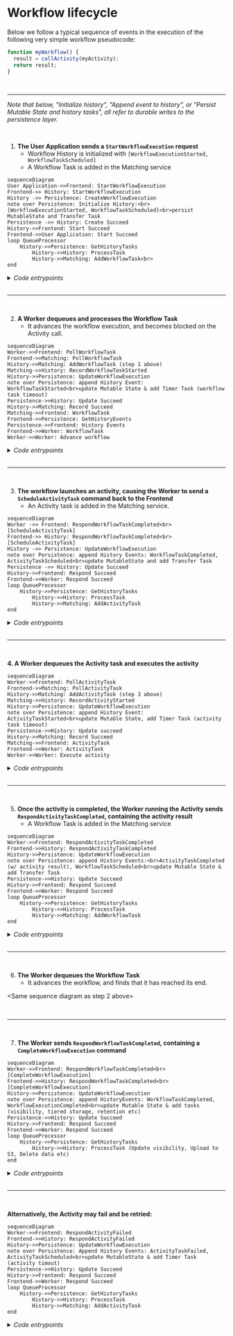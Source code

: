 # Workflow lifecycle

Below we follow a typical sequence of events in the execution of the following very simple workflow pseudocode:

```javascript
function myWorkflow() {
  result = callActivity(myActivity);
  return result;
}
```

<br>

---

_Note that below, "Initialize history", "Append event to history", or "Persist Mutable State and history tasks", all refer to durable writes to the persistence layer._

<br>

1. **The User Application sends a `StartWorkflowExecution` request**
   - Workflow History is initialized with `[WorkflowExecutionStarted, WorkflowTaskScheduled]`
   - A Workflow Task is added in the Matching service

```mermaid
sequenceDiagram
User Application->>Frontend: StartWorkflowExecution
Frontend->> History: StartWorkflowExecution
History ->> Persistence: CreateWorkflowExecution
note over Persistence: Initialize History:<br>[WorkflowExecutionStarted, WorkflowTaskScheduled]<br>persist MutableState and Transfer Task
Persistence ->> History: Create Succeed
History->>Frontend: Start Succeed
Frontend->>User Application: Start Succeed
loop QueueProcessor
    History->>Persistence: GetHistoryTasks
		History->>History: ProcessTask
		History->>Matching: AddWorkflowTask<br>
end
```

<details>
<summary><i>Code entrypoints</i></summary>

- History service [`StartWorkflow` handler](https://github.com/temporalio/temporal/blob/ef49189005b5323c532264287af6c08a447aab8a/service/history/api/startworkflow/api.go#L157).
- History service [queue processors](https://github.com/temporalio/temporal/blob/ef49189005b5323c532264287af6c08a447aab8a/service/history/history_engine.go#L303) and [transfer task queue processor](https://github.com/temporalio/temporal/blob/ef49189005b5323c532264287af6c08a447aab8a/service/history/queues/queue_immediate.go#L150).

</details>
<br>

---

<br>

2. **A Worker dequeues and processes the Workflow Task**
   - It advances the workflow execution, and becomes blocked on the Activity call.

```mermaid
sequenceDiagram
Worker->>Frontend: PollWorkflowTask
Frontend->>Matching: PollWorkflowTask
History->>Matching: AddWorkflowTask (step 1 above)
Matching->>History: RecordWorkflowTaskStarted
History->>Persistence: UpdateWorkflowExecution
note over Persistence: append History Event: WorkflowTaskStarted<br>update Mutable State & add Timer Task (workflow task timeout)
Persistence->>History: Update Succeed
History->>Matching: Record Succeed
Matching->>Frontend: WorkflowTask
Frontend->>Persistence: GetHistoryEvents
Persistence->>Frontend: History Events
Frontend->>Worker: WorkflowTask
Worker->>Worker: Advance workflow
```

<details>
<summary><i>Code entrypoints</i></summary>

- History service [`RecordWorkflowTaskStarted` handler](https://github.com/temporalio/temporal/blob/ef49189005b5323c532264287af6c08a447aab8a/service/history/handler.go#L319)

</details>
<br>

---

<br>

3. **The workflow launches an activity, causing the Worker to send a `ScheduleActivityTask` command back to the Frontend**
   - An Activity task is added in the Matching service.

```mermaid
sequenceDiagram
Worker ->> Frontend: RespondWorkflowTaskCompleted<br>[ScheduleActivityTask]
Frontend->> History: RespondWorkflowTaskCompleted<br>[ScheduleActivityTask]
History ->> Persistence: UpdateWorkflowExecution
note over Persistence: append History Events: WorkflowTaskCompleted, ActivityTaskScheduled<br>update MutableState and add Transfer Task
Persistence ->> History: Update Succeed
History->>Frontend: Respond Succeed
Frontend->>Worker: Respond Succeed
loop QueueProcessor
    History->>Persistence: GetHistoryTasks
		History->>History: ProcessTask
		History->>Matching: AddActivityTask
end
```

<details>
<summary><i>Code entrypoints</i></summary>

- History service [`ScheduleActivityTask` command handler](https://github.com/temporalio/temporal/blob/ef49189005b5323c532264287af6c08a447aab8a/service/history/workflow_task_handler.go#L338)

</details>
<br>

---

<br>

**4. A Worker dequeues the Activity task and executes the activity**

```mermaid
sequenceDiagram
Worker->>Frontend: PollActivityTask
Frontend->>Matching: PollActivityTask
History->>Matching: AddActivityTask (step 3 above)
Matching->>History: RecordActivityStarted
History->>Persistence: UpdateWorkflowExecution
note over Persistence: append History Event: ActivityTaskStarted<br>update Mutable State, add Timer Task (activity task timeout)
Persistence->>History: Update succeed
History->>Matching: Record Succeed
Matching->>Frontend: ActivityTask
Frontend->>Worker: ActivityTask
Worker->>Worker: Execute activity
```

<details>
<summary><i>Code entrypoints</i></summary>

- History service [`RecordActivityTaskStarted` handler](https://github.com/temporalio/temporal/blob/ef49189005b5323c532264287af6c08a447aab8a/service/history/handler.go#L287)

</details>
<br>

---

<br>

5. **Once the activity is completed, the Worker running the Activity sends `RespondActivityTaskCompleted`, containing the activity result**
   - A Workflow Task is added in the Matching service

```mermaid
sequenceDiagram
Worker->>Frontend: RespondActivityTaskCompleted
Frontend->>History: RespondActivityTaskCompleted
History->>Persistence: UpdateWorkflowExecution
note over Persistence: append History Events:<br>ActivityTaskCompleted  (w/ activity result), WorkflowTaskScheduled<br>update Mutable State & add Transfer Task
Persistence->>History: Update Succeed
History->>Frontend: Respond Succeed
Frontend->>Worker: Respond Succeed
loop QueueProcessor
    History->>Persistence: GetHistoryTasks
		History->>History: ProcessTask
		History->>Matching: AddWorkflowTask
end
```

<details>
<summary><i>Code entrypoints</i></summary>

- History service [`RespondActivityTaskCompleted` handler](https://github.com/temporalio/temporal/blob/ef49189005b5323c532264287af6c08a447aab8a/service/history/handler.go#L361)

</details>
<br>

---

<br>

6. **The Worker dequeues the Workflow Task**
   - It advances the workflow, and finds that it has reached its end.

\<Same sequence diagram as step 2 above\>

<br>

---

<br>

7. **The Worker sends `RespondWorkflowTaskCompleted`, containing a `CompleteWorkflowExecution` command**

```mermaid
sequenceDiagram
Worker->>Frontend: RespondWorkflowTaskCompleted<br>[CompleteWorkflowExecution]
Frontend->>History: RespondWorkflowTaskCompleted<br>[CompleteWorkflowExecution]
History->>Persistence: UpdateWorkflowExecution
note over Persistence: append HistoryEvents: WorkflowTaskCompleted, WorkflowExecutionCompleted<br>update Mutable State & add tasks (visibility, tiered storage, retention etc)
Persistence->>History: Update Succeed
History->>Frontend: Respond Succeed
Frontend->>Worker: Respond Succeed
loop QueueProcessor
    History->>Persistence: GetHistoryTasks
		History->>History: ProcessTask (Update visibility, Upload to S3, Delete data etc)
end
```

<details>
<summary><i>Code entrypoints</i></summary>

- History service [`RespondWorkflowTaskCompleted` handler](https://github.com/temporalio/temporal/blob/ef49189005b5323c532264287af6c08a447aab8a/service/history/handler.go#L478)

</details>
<br>

---

<br>

**Alternatively, the Activity may fail and be retried:**

```mermaid
sequenceDiagram
Worker->>Frontend: RespondActivityFailed
Frontend->>History: RespondActivityFailed
History->>Persistence: UpdateWorkflowExecution
note over Persistence: Append History Events: ActivityTaskFailed, ActivityTaskScheduled<br>update MutableState & add Timer Task (activity timout)
Persistence->>History: Update Succeed
History->>Frontend: Respond Succeed
Frontend->>Worker: Respond Succeed
loop QueueProcessor
    History->>Persistence: GetHistoryTasks
		History->>History: ProcessTask
		History->>Matching: AddActivityTask
end
```

<details>
<summary><i>Code entrypoints</i></summary>

- History service [`RespondActivityTaskFailed` handler](https://github.com/temporalio/temporal/blob/ef49189005b5323c532264287af6c08a447aab8a/service/history/handler.go#L400)

</details>
